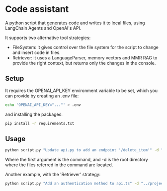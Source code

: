 # Code assistant
A python script that generates code and writes it to local files, using LangChain Agents and OpenAI's API.

It supports two alternative tool strategies: 
- FileSystem: it gives control over the file system for the script to change and insert code in files.
- Retriever: it uses a LanguageParser, memory vectors and MMR RAG to provide the right context, but returns only the changes in the console.

## Setup
It requires the OPENAI_API_KEY environment variable to be set, which you can provide by creating an .env file:
```bash
echo 'OPENAI_API_KEY="..."' > .env
```

and installing the packages:  
```bash
pip install -r requirements.txt
```


## Usage
```bash
python script.py "Update api.py to add an endpoint '/delete_item'" -d "../project"
```

Where the first argument is the command, and -d is the root directory where the files referred in the command are located.

Another example, with the 'Retriever' strategy:
```bash
python script.py "Add an authentication method to api.ts" -d "../project" -t "Retriever"
```